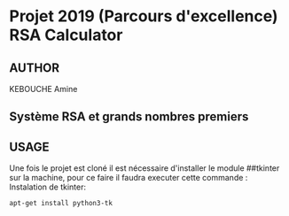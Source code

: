 # Projet 2019 (Parcours d'excellence) RSA Calculator

## AUTHOR

KEBOUCHE Amine

## Système RSA et grands nombres premiers


## USAGE
Une fois le projet est cloné il est nécessaire d'installer le module ##tkinter sur la machine, pour ce faire il faudra executer cette commande :    
Instalation de tkinter:   

    apt-get install python3-tk



